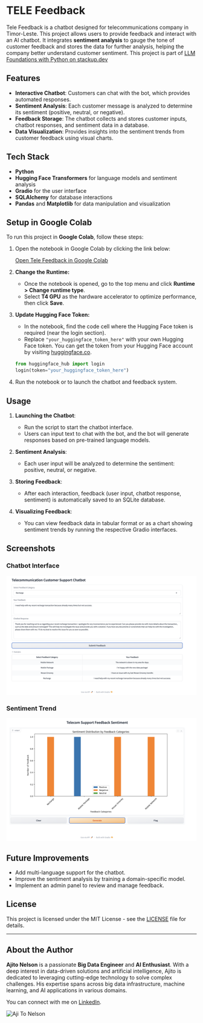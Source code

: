 # TELE Feedback

Tele Feedback is a chatbot designed for telecommunications company in Timor-Leste. This project allows users to provide feedback and interact with an AI chatbot. It integrates **sentiment analysis** to gauge the tone of customer feedback and stores the data for further analysis, helping the company better understand customer sentiment. This project is part of [LLM Foundations with Python on stackup.dev](https://earn.stackup.dev/campaigns/llm-foundations-with-python-2162)

## Features

- **Interactive Chatbot**: Customers can chat with the bot, which provides automated responses.
- **Sentiment Analysis**: Each customer message is analyzed to determine its sentiment (positive, neutral, or negative).
- **Feedback Storage**: The chatbot collects and stores customer inputs, chatbot responses, and sentiment data in a database.
- **Data Visualization**: Provides insights into the sentiment trends from customer feedback using visual charts.

## Tech Stack

- **Python**
- **Hugging Face Transformers** for language models and sentiment analysis
- **Gradio** for the user interface
- **SQLAlchemy** for database interactions
- **Pandas** and **Matplotlib** for data manipulation and visualization

## Setup in Google Colab

To run this project in **Google Colab**, follow these steps:

1. Open the notebook in Google Colab by clicking the link below:

   [Open Tele Feedback in Google Colab](https://colab.research.google.com/github/ajitonelsonn/TELE_Feedback/blob/main/Llama_Chatbot_with_Sentiment_Analysis_Integration_TL.ipynb)

2. **Change the Runtime:**

   - Once the notebook is opened, go to the top menu and click **Runtime > Change runtime type**.
   - Select **T4 GPU** as the hardware accelerator to optimize performance, then click **Save**.

3. **Update Hugging Face Token:**

   - In the notebook, find the code cell where the Hugging Face token is required (near the login section).
   - Replace `"your_huggingface_token_here"` with your own Hugging Face token. You can get the token from your Hugging Face account by visiting [huggingface.co](https://huggingface.co/).

   ```python
   from huggingface_hub import login
   login(token="your_huggingface_token_here")

   ```

4. Run the notebook or to launch the chatbot and feedback system.

## Usage

1. **Launching the Chatbot**:

   - Run the script to start the chatbot interface.
   - Users can input text to chat with the bot, and the bot will generate responses based on pre-trained language models.

2. **Sentiment Analysis**:

   - Each user input will be analyzed to determine the sentiment: positive, neutral, or negative.

3. **Storing Feedback**:

   - After each interaction, feedback (user input, chatbot response, sentiment) is automatically saved to an SQLite database.

4. **Visualizing Feedback**:
   - You can view feedback data in tabular format or as a chart showing sentiment trends by running the respective Gradio interfaces.

## Screenshots

### Chatbot Interface

![Chatbot](./screenshots/chatbot.png)

### Sentiment Trend

![Sentiment Trend](./screenshots/sentiment_trend.png)

## Future Improvements

- Add multi-language support for the chatbot.
- Improve the sentiment analysis by training a domain-specific model.
- Implement an admin panel to review and manage feedback.

## License

This project is licensed under the MIT License - see the [LICENSE](LICENSE) file for details.

---

## **About the Author**

**Ajito Nelson** is a passionate **Big Data Engineer** and **AI Enthusiast**. With a deep interest in data-driven solutions and artificial intelligence, Ajito is dedicated to leveraging cutting-edge technology to solve complex challenges. His expertise spans across big data infrastructure, machine learning, and AI applications in various domains.

You can connect with me on [LinkedIn](https://www.linkedin.com/in/ajitonelson/).

![Aji To Nelson](https://media.licdn.com/dms/image/v2/C5603AQENYxgypX_VSg/profile-displayphoto-shrink_800_800/profile-displayphoto-shrink_800_800/0/1659079610353?e=1732752000&v=beta&t=H5SDXNRWwwIviJ1lP8muSj9Xb2Aa0rCklbaZ0Hgjnf8)
